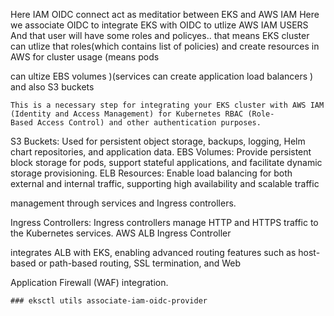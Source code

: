 Here IAM OIDC connect act as meditatior between EKS and AWS IAM
Here we associate OIDC to  integrate EKS with OIDC to utlize AWS IAM USERS 
And that user will have some roles and policyes..
that means EKS cluster can utlize that roles(which contains list of policies) and create resources in AWS for cluster usage (means pods 

can ultize EBS volumes )(services can create application load balancers ) and also S3 buckets 
```
This is a necessary step for integrating your EKS cluster with AWS IAM (Identity and Access Management) for Kubernetes RBAC (Role-
Based Access Control) and other authentication purposes.
```
S3 Buckets: Used for persistent object storage, backups, logging, Helm chart repositories, and application data.
EBS Volumes: Provide persistent block storage for pods, support stateful applications, and facilitate dynamic storage provisioning.
ELB Resources: Enable load balancing for both external and internal traffic, supporting high availability and scalable traffic 

management through services and Ingress controllers.

Ingress Controllers: Ingress controllers manage HTTP and HTTPS traffic to the Kubernetes services. AWS ALB Ingress Controller 

integrates ALB with EKS, enabling advanced routing features such as host-based or path-based routing, SSL termination, and Web 

Application Firewall (WAF) integration.
```
### eksctl utils associate-iam-oidc-provider
```
